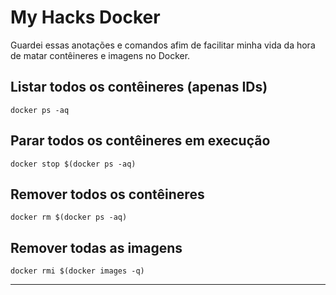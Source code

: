 # My Hacks Docker

Guardei essas anotações e comandos afim de facilitar minha vida da hora de matar contêineres e imagens no Docker.


## Listar todos os contêineres (apenas IDs)

```docker
docker ps -aq
```

## Parar todos os contêineres em execução

```docker
docker stop $(docker ps -aq)
```

## Remover todos os contêineres

```docker
docker rm $(docker ps -aq)
```

## Remover todas as imagens

```docker
docker rmi $(docker images -q)
```

---
